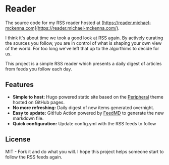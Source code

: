 # Reader
The source code for my RSS reader hosted at [https://reader.michael-mckenna.com](https://reader.michael-mckenna.com/).

I think it's about time we took a good look at RSS again. By actively curating the sources you follow, you are in control of what is shaping your own view of the world. For too long we've left that up to the algorthims to decide for us.

This project is a simple RSS reader which presents a daily digest of articles from feeds you follow each day.

## Features

* **Simple to host:** Hugo powered static site based on the [Peripheral](https://github.com/myquay/hugo-theme-peripheral) theme hosted on GitHub pages.
* **No more refreshing:** Daily digest of new items generated overnight.
* **Easy to update:** GitHub Action powered by [FeedMD](https://github.com/myquay/feedmd) to generate the new markdown file.
* **Quick configuration:** Update config.yml with the RSS feeds to follow

## License

MIT - Fork it and do what you will. I hope this project helps someone start to follow the RSS feeds again.
